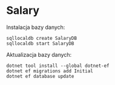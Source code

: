 # Salary
 
Instalacja bazy danych:
```
sqllocaldb create SalaryDB 
sqllocaldb start SalaryDB
```
Aktualizacja bazy danych:
```
dotnet tool install --global dotnet-ef
dotnet ef migrations add Initial
dotnet ef database update
```
